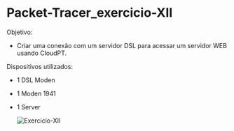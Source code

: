# Packet-Tracer_exercicio-XII

Objetivo:
- Criar uma conexão com um servidor DSL para acessar um servidor WEB usando CloudPT.

Dispositivos utilizados:
- 1 DSL Moden
- 1 Moden 1941
- 1 Server

  ![Exercicio-XII](https://github.com/user-attachments/assets/bea20173-3924-4e12-a7b2-ca6097b5a3cf)
